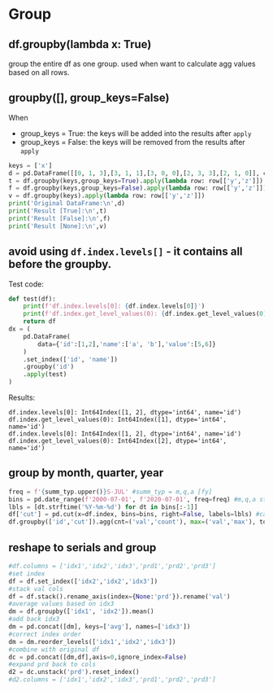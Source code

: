 # Group

## df.groupby(lambda x: True)
group the entire df as one group. used when want to calculate agg values based on all rows.

## groupby([], group_keys=False)
When
- group_keys = True: the keys will be added into the results after `apply`
- group_keys = False: the keys will be removed from the results after `apply`
```py
keys = ['x']
d = pd.DataFrame([[0, 1, 3],[3, 1, 1],[3, 0, 0],[2, 3, 3],[2, 1, 0]], columns=list('xyz'))
t = df.groupby(keys,group_keys=True).apply(lambda row: row[['y','z']])
f = df.groupby(keys,group_keys=False).apply(lambda row: row[['y','z']])
v = df.groupby(keys).apply(lambda row: row[['y','z']])
print('Original DataFrame:\n',d)
print('Result [True]:\n',t)
print('Result [False]:\n',f)
print('Result [None]:\n',v)
```

## avoid using `df.index.levels[]` - it contains all before the groupby.
Test code:
```python
def test(df):
    print(f'df.index.levels[0]: {df.index.levels[0]}')
    print(f'df.index.get_level_values(0): {df.index.get_level_values(0)}')
    return df
dx = (
    pd.DataFrame(
        data={'id':[1,2],'name':['a', 'b'],'value':[5,6]}
    )
    .set_index(['id', 'name'])
    .groupby('id')
    .apply(test)
)
```
Results:
```
df.index.levels[0]: Int64Index([1, 2], dtype='int64', name='id')
df.index.get_level_values(0): Int64Index([1], dtype='int64', name='id')
df.index.levels[0]: Int64Index([1, 2], dtype='int64', name='id')
df.index.get_level_values(0): Int64Index([2], dtype='int64', name='id')
```

## group by month, quarter, year
```python
freq = f'{summ_typ.upper()}S-JUL' #summ_typ = m,q,a [fy]
bins = pd.date_range(f'2000-07-01', f'2020-07-01', freq=freq) #m,q,a start
lbls = [dt.strftime('%Y-%m-%d') for dt in bins[:-1]]
df['cut'] = pd.cut(x=df.index, bins=bins, right=False, labels=lbls) #category
df.groupby(['id','cut']).agg(cnt=('val','count'), max=('val','max'), tot=('rev','sum'))
```

## reshape to serials and group
```python
#df.columns = ['idx1','idx2','idx3','prd1','prd2','prd3']
#set index
df = df.set_index(['idx2','idx2','idx3'])
#stack val cols
df = df.stack().rename_axis(index={None:'prd'}).rename('val')
#average values based on idx3
dm = df.groupby(['idx1', 'idx2']).mean()
#add back idx3
dm = pd.concat([dm], keys=['avg'], names=['idx3'])
#correct index order
dm = dm.reorder_levels(['idx1','idx2','idx3'])
#combine with original df
dc = pd.concat([dm,df],axis=0,ignore_index=False)
#expand prd back to cols
d2 = dc.unstack('prd').reset_index()
#d2.columns = ['idx1','idx2','idx3','prd1','prd2','prd3']
```
